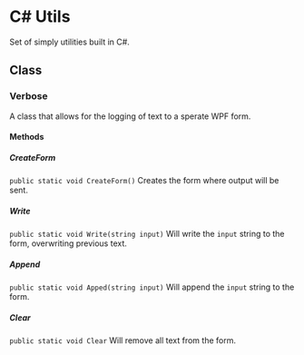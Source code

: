 # C# Utils
Set of simply utilities built in C#.
## Class
### Verbose
A class that allows for the logging of text to a sperate WPF form.
#### Methods
##### CreateForm
`public static void CreateForm()`
Creates the form where output will be sent.
##### Write
`public static void Write(string input)`
Will write the `input` string to the form, overwriting previous text.
##### Append
`public static void Apped(string input)`
Will append the `input` string to the form.
##### Clear
`public static void Clear`
Will remove all text from the form.
##### 
